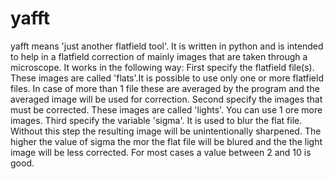 # yafft
yafft means 'just another flatfield tool'. It is written in python and is intended to help in a flatfield correction of mainly images that are taken through a microscope. It works in the following way:
First specify the flatfield file(s). These images are called 'flats'.It is possible to use only one or more flatfield files.
In case of more than 1 file these are averaged by the program and the averaged image will be used for correction.
Second specify the images that must be corrected. These images are called 'lights'. You can use 1 ore more images.
Third specify the variable 'sigma'. It is used to blur the flat file. Without this step the resulting image will be unintentionally sharpened.
The higher the value of sigma the mor the flat file will be blured and the the light image will be less corrected. For most cases a value between 2 and 10 is good.
